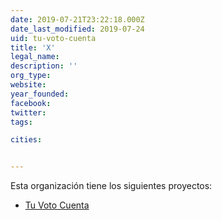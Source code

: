 ```yaml
---
date: 2019-07-21T23:22:18.000Z
date_last_modified: 2019-07-24
uid: tu-voto-cuenta
title: 'X'
legal_name: 
description: ''
org_type: 
website: 
year_founded: 
facebook: 
twitter: 
tags:

cities: 


---
```


Esta organización tiene los siguientes proyectos:

- [Tu Voto Cuenta](/proyectos/tu-voto-cuenta)
